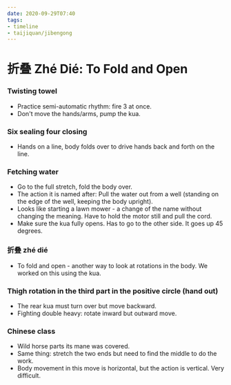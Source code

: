 ```yaml
---
date: 2020-09-29T07:40
tags:
- timeline
- taijiquan/jibengong
---
```


# 折叠 Zhé Dié:  To Fold and Open

### Twisting towel
* Practice semi-automatic rhythm:  fire 3 at once.
* Don't move the hands/arms, pump the kua.

### Six sealing four closing 
* Hands on a line, body folds over to drive hands back and forth on the line.

### Fetching water
* Go to the full stretch, fold the body over.
* The action it is named after:  Pull the water out from a well (standing on the edge of the well, keeping the body upright).
* Looks like starting a lawn mower - a change of the name without changing the meaning.  Have to hold the motor still and pull the cord.
* Make sure the kua fully opens.  Has to go to the other side.  It goes up 45 degrees.

### 折叠 zhé dié
* To fold and open - another way to look at rotations in the body.  We worked on this using the kua.

### Thigh rotation in the third part in the positive circle (hand out)
* The rear kua must turn over but move backward.
* Fighting double heavy: rotate inward but outward move.

### Chinese class
* Wild horse parts its mane was covered.
* Same thing: stretch the two ends but need to find the middle to do the work.
* Body movement in this move is horizontal, but the action is vertical.  Very difficult.
